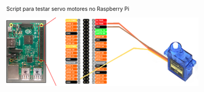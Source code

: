 
Script para testar servo motores no Raspberry Pi

![Print](https://github.com/renantescaro/raspberry-servomotor/blob/master/pinos_raspberry.png)
